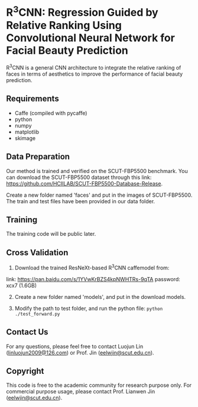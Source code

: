 # R<sup>3</sup>CNN: Regression Guided by Relative Ranking Using Convolutional Neural Network for Facial Beauty Prediction

R<sup>3</sup>CNN is a general CNN architecture to integrate the relative ranking of faces in terms of aesthetics to improve the performance of facial beauty prediction.

## Requirements
* Caffe (compiled with pycaffe)
* python
* numpy
* matplotlib
* skimage

## Data Preparation
Our method is trained and verified on the SCUT-FBP5500 benchmark. You can download the SCUT-FBP5500 dataset through this link: https://github.com/HCIILAB/SCUT-FBP5500-Database-Release.

Create a new folder named 'faces' and put in the images of SCUT-FBP5500. The train and test files have been provided in our data folder.

## Training
The training code will be public later. 

## Cross Validation
1. Download the trained ResNeXt-based R<sup>3</sup>CNN caffemodel from:

link: https://pan.baidu.com/s/1YVwKrBZS4kpNWHTRs-9qTA  password: xcx7 (1.6GB)

2. Create a new folder named 'models', and put in the download models.

3. Modify the path to test folder, and run the python file:
```python ./test_forward.py ```

## Contact Us
For any questions, please feel free to contact Luojun Lin (linluojun2009@126.com) or Prof. Jin (eelwjin@scut.edu.cn).

## Copyright
This code is free to the academic community for research purpose only. For commercial purpose usage, please contact Prof. Lianwen Jin (eelwjin@scut.edu.cn).
